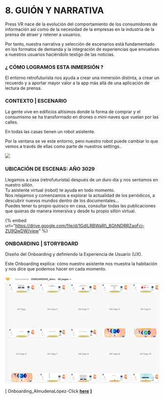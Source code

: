 # 8. GUIÓN Y NARRATIVA

Press VR nace de la evolución del comportamiento de los consumidores de información así como de la necesidad de la empresas en la industria de la prensa de atraer y retener a usuarios.

Por tanto, nuestra narrativa y selección de escenarios está fundamentado en los formatos de demanda y la integración de experiencias que envuelvan a nuestros usuarios haciéndolo testigo de las noticias.

### ¿ CÓMO LOGRAMOS ESTA INMERSIÓN ?

El entorno retrofuturista nos ayuda a crear una inmersión distinta, a crear un recuerdo y a aportar mayor valor a la app más allá de una aplicación de lectura de prensa.

### CONTEXTO \| ESCENARIO

La gente vive en edificios altísimos donde la forma de comprar y el consumismo se ha transformado en drones o mini-naves que vuelan por las calles.

En todas las casas tienen un robot asistente.

Por la ventana se ve este entorno, pero nuestro robot puede cambiar lo que vemos a través de ellas como parte de nuestros settings..

![](https://lh5.googleusercontent.com/0Kpc6s07YdyTTP960TguSSjn7gtRLIiwB2KUJQOkW43A1lDknmiX7TeYsiuLu4vCkDu3fRP9sCZWQO6Dqfs1PGpoM3nJwo06ofsVQafsWiNojuyD1MigoTaeowoPDvd3FKxIxrkv4iY)

### **UBICACIÓN DE ESCENAS: AÑO 3029**

Llegamos a casa \(retrofuturista\) después de un duro día y nos sentamos en nuestro sillón.  
Tu asistente virtual \(robot\) te ayuda en todo momento.  
Nos relajamos y comenzamos a explorar la actualidad de los periódicos, a descubrir nuevos mundos dentro de los documentales...  
Puedes tener tu propio quiosco en casa, consultar todas las publicaciones que quieras de manera inmersiva y desde tu propio sillón virtual.

{% embed url="https://drive.google.com/file/d/1GdILRBWaRl\_8GhNDRRZaoFcj-ZU9QwDW/view" %}

### ONBOARDING \| STORYBOARD

Diseño del Onboarding y definiendo la Experiencia de Usuario \(UX\).

Este Onboarding explica: cómo nuestro asistente nos muestra la habitación y nos dice que podemos hacer en cada momento.

![Onboarding\_AlmudenaL&#xF3;pez](.gitbook/assets/onboardingstorytellingscripwriting_pressvr.png)

\[ Onboarding\_AlmudenaLópez-Click [**here**](https://sketch.cloud/s/nJGdV) **\]**

